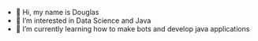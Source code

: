 - 👋 Hi, my name is Douglas
- 👀 I’m interested in Data Science and Java
- 🌱 I’m currently learning how to make bots and develop java applications
